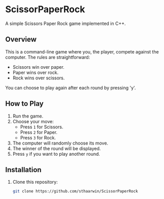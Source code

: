 # ScissorPaperRock

A simple Scissors Paper Rock game implemented in C++.

## Overview

This is a command-line game where you, the player, compete against the computer. The rules are straightforward:
- Scissors win over paper.
- Paper wins over rock.
- Rock wins over scissors.

You can choose to play again after each round by pressing 'y'.

## How to Play

1. Run the game.
2. Choose your move:
   - Press `1` for Scissors.
   - Press `2` for Paper.
   - Press `3` for Rock.
3. The computer will randomly choose its move.
4. The winner of the round will be displayed.
5. Press `y` if you want to play another round.

## Installation

1. Clone this repository:
   ```bash
   git clone https://github.com/sthaarwin/ScissorPaperRock
